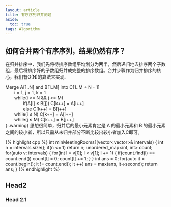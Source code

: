 ```yaml
---
layout: article
title: 有序序列归并问题
aside:
  toc: true
tags: Algorithm
---
```


## 如何合并两个有序序列，结果仍然有序？
在归并排序中，我们先将待排序数组平均划分为两半，然后递归地去排序两个子数组，最后将排序好的子数组归并成完整的排序数组。合并步骤作为归并排序的核心，我们有O(N)的算法来实现.
<!--more-->

Merge A[1..N] and B[1..M] into C[1..M + N - 1]<br>
&emsp;&emsp;i = 1, j = 1, k = 1<br>
&emsp;&emsp;while(i <= N && j <= M)<br>
&emsp;&emsp;&emsp;&emsp;if(A[i] ≤ B[j]) C[k++] = A[i++] <br>
&emsp;&emsp;&emsp;&emsp;else C[k++] = B[j++]<br>
&emsp;&emsp;while(i ≤ N) C[k++] = A[i++]<br>
&emsp;&emsp;while(j ≤ M) C[k++] = B[j++]<br>
{:.warning}
思想很简单，归并后的最小元素肯定是 A 的最小元素和 B 的最小元素之间的较小者，所以只需从未归并部分不断比较出较小者加入C即可。

{% highlight cpp %}
int minMeetingRooms1(vector<vector<int>>& intervals) {
    int n = intervals.size();
    if(n <= 1) return n;
    unordered_map<int, int> count;
    for(auto v: intervals)
    {
        for(int l = v[0]; l < v[1]; l += 1)
        {
            if(count.find(l) == count.end())
                count[l] = 0;
            count[l] += 1;
        }
    }
    int ans = 0;
    for(auto it = count.begin(); it != count.end(); it ++)
        ans = max(ans, it->second);
    return ans;
}
{% endhighlight %}

## Head2
### Head 2.1
